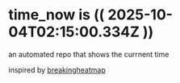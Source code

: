 # time_now is (( 2025-10-04T02:15:00.334Z ))

an automated repo that shows the currnent time

inspired by [breakingheatmap](https://github.com/breakingheatmap/breakingheatmap)